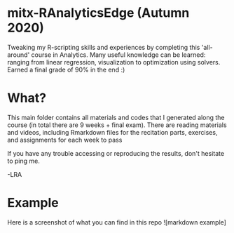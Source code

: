# mitx-RAnalyticsEdge (Autumn 2020)
Tweaking my R-scripting skills and experiences by completing this 'all-around' course in Analytics. Many useful knowledge can be learned: ranging from linear regression, visualization to optimization using solvers. Earned a final grade of 90% in the end :)

# What?
This main folder contains all materials and codes that I generated along the course (in total there are 9 weeks + final exam). 
There are reading materials and videos, including Rmarkdown files for the recitation parts, exercises, and assignments for each week to pass

If you have any trouble accessing or reproducing the results, don't hesitate to ping me.

-LRA

# Example
Here is a screenshot of what you can find in this repo
![markdown example]
